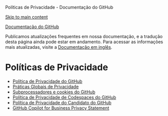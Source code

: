 Políticas de Privacidade - Documentação do GitHub

[Skip to main content](#main-content)

[](/pt)[Documentação do GitHub](/pt)

Publicamos atualizações frequentes em nossa documentação, e a tradução desta página ainda pode estar em andamento. Para acessar as informações mais atualizadas, visite a [Documentação em inglês](/en).

Políticas de Privacidade
==========

* [Política de Privacidade do GitHub](/pt/site-policy/privacy-policies/github-privacy-statement)
* [Práticas Globais de Privacidade](/pt/site-policy/privacy-policies/global-privacy-practices)
* [Subprocessadores e cookies do GitHub](/pt/site-policy/privacy-policies/github-subprocessors-and-cookies)
* [Política de Privacidade de Codespaces do GitHub](/pt/site-policy/privacy-policies/github-codespaces-privacy-statement)
* [Política de Privacidade do Candidato do GitHub](/pt/site-policy/privacy-policies/github-candidate-privacy-policy)
* [GitHub Copilot for Business Privacy Statement](/pt/site-policy/privacy-policies/github-copilot-for-business-privacy-statement)
